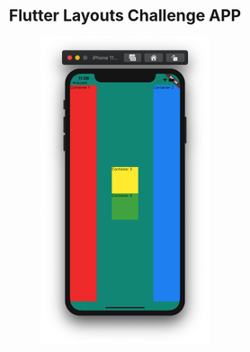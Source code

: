 <h1 align="center">Flutter Layouts Challenge APP</h1>

<center><img alt="An iphone screenshot" src="images/Screenshot.png" height="550" /></center>
